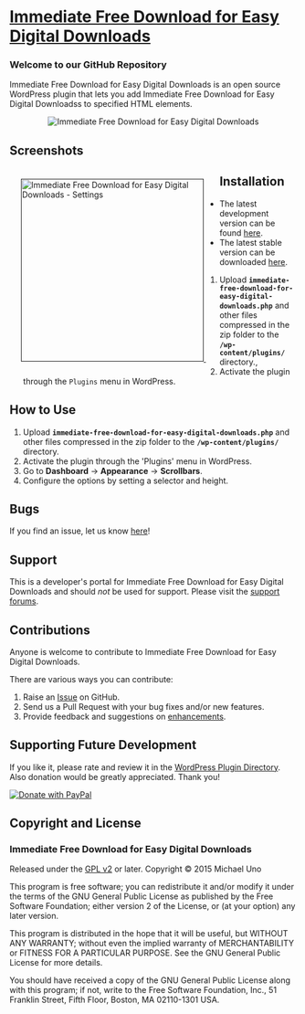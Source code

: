 # [Immediate Free Download for Easy Digital Downloads](http://wordpress.org/plugins/immediate-free-download-for-easy-digital-downloads/) #

### Welcome to our GitHub Repository

Immediate Free Download for Easy Digital Downloads is an open source WordPress plugin that lets you add Immediate Free Download for Easy Digital Downloadss to specified HTML elements.

<p align="center">
    <img src="" alt="Immediate Free Download for Easy Digital Downloads" />
</p>

## Screenshots ##

<div style="margin:20px; float:left">
	<a href="" title="Immediate Free Download for Easy Digital Downloads - Settings">
		<img src="" alt="Immediate Free Download for Easy Digital Downloads - Settings" width="320" />
	</a>
	&nbsp;
</div>

## Installation ##

- The latest development version can be found [here](https://github.com/michaeluno/immediate-free-download-for-easy-digital-downloads/branches). 
- The latest stable version can be downloaded [here](http://downloads.wordpress.org/plugin/immediate-free-download-for-easy-digital-downloads.latest-stable.zip).

1. Upload **`immediate-free-download-for-easy-digital-downloads.php`** and other files compressed in the zip folder to the **`/wp-content/plugins/`** directory.,
2. Activate the plugin through the `Plugins` menu in WordPress.

## How to Use ##

1. Upload **`immediate-free-download-for-easy-digital-downloads.php`** and other files compressed in the zip folder to the **`/wp-content/plugins/`** directory.
2. Activate the plugin through the 'Plugins' menu in WordPress.
3. Go to **Dashboard** -> **Appearance** -> **Scrollbars**.
4. Configure the options by setting a selector and height.

## Bugs ##
If you find an issue, let us know [here](https://github.com/michaeluno/immediate-free-download-for-easy-digital-downloads/issues)!

## Support ##
This is a developer's portal for Immediate Free Download for Easy Digital Downloads and should _not_ be used for support. Please visit the [support forums](http://wordpress.org/support/plugin/immediate-free-download-for-easy-digital-downloads).

## Contributions ##
Anyone is welcome to contribute to Immediate Free Download for Easy Digital Downloads.

There are various ways you can contribute:

1. Raise an [Issue](https://github.com/michaeluno/immediate-free-download-for-easy-digital-downloads/issues) on GitHub.
2. Send us a Pull Request with your bug fixes and/or new features.
3. Provide feedback and suggestions on [enhancements](https://github.com/michaeluno/immediate-free-download-for-easy-digital-downloads/issues?direction=desc&labels=Enhancement&page=1&sort=created&state=open).

## Supporting Future Development ##

If you like it, please rate and review it in the [WordPress Plugin Directory](http://wordpress.org/support/view/plugin-reviews/immediate-free-download-for-easy-digital-downloads?filter=5). Also donation would be greatly appreciated. Thank you!

[![Donate with PayPal](https://www.paypal.com/en_US/i/btn/x-click-but04.gif)](http://en.michaeluno.jpdonate) 

## Copyright and License ##

### Immediate Free Download for Easy Digital Downloads ###
Released under the [GPL v2](./LICENSE.txt) or later.
Copyright © 2015 Michael Uno

This program is free software; you can redistribute it and/or modify
it under the terms of the GNU General Public License as published by
the Free Software Foundation; either version 2 of the License, or
(at your option) any later version.

This program is distributed in the hope that it will be useful,
but WITHOUT ANY WARRANTY; without even the implied warranty of
MERCHANTABILITY or FITNESS FOR A PARTICULAR PURPOSE.  See the
GNU General Public License for more details.

You should have received a copy of the GNU General Public License along
with this program; if not, write to the Free Software Foundation, Inc.,
51 Franklin Street, Fifth Floor, Boston, MA 02110-1301 USA.